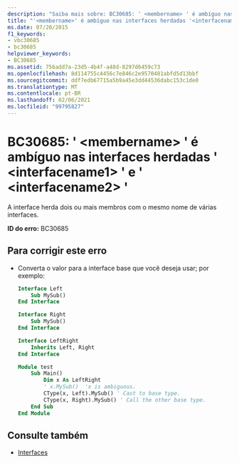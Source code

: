 ```yaml
---
description: "Saiba mais sobre: BC30685: ' <membername> ' é ambíguo nas interfaces herdadas ' <interfacename1> ' e '<interfacename2>"
title: "'<membername>' é ambíguo nas interfaces herdadas '<interfacename1>' e '<interfacename2>'"
ms.date: 07/20/2015
f1_keywords:
- vbc30685
- bc30685
helpviewer_keywords:
- BC30685
ms.assetid: 756add7a-23d5-4b4f-a48d-8297d6459c73
ms.openlocfilehash: 8d114755c4456c7e846c2e9570481abfd5d13bbf
ms.sourcegitcommit: ddf7edb67715a5b9a45e3dd44536dabc153c1de0
ms.translationtype: MT
ms.contentlocale: pt-BR
ms.lasthandoff: 02/06/2021
ms.locfileid: "99795827"
---
```

# <a name="bc30685-membername-is-ambiguous-across-the-inherited-interfaces-interfacename1-and-interfacename2"></a>BC30685: ' \<membername> ' é ambíguo nas interfaces herdadas ' \<interfacename1> ' e ' \<interfacename2> '

A interface herda dois ou mais membros com o mesmo nome de várias interfaces.

 **ID do erro:** BC30685

## <a name="to-correct-this-error"></a>Para corrigir este erro

- Converta o valor para a interface base que você deseja usar; por exemplo:

    ```vb
    Interface Left
        Sub MySub()
    End Interface

    Interface Right
        Sub MySub()
    End Interface

    Interface LeftRight
        Inherits Left, Right
    End Interface

    Module test
        Sub Main()
            Dim x As LeftRight
            ' x.MySub()  'x is ambiguous.
            CType(x, Left).MySub() ' Cast to base type.
            CType(x, Right).MySub() ' Call the other base type.
        End Sub
    End Module
    ```

## <a name="see-also"></a>Consulte também

- [Interfaces](../../programming-guide/language-features/interfaces/index.md)
